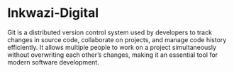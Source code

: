# Inkwazi-Digital
Git is a distributed version control system used by developers to track changes in source code, collaborate on projects, and manage code history efficiently. It allows multiple people to work on a project simultaneously without overwriting each other’s changes, making it an essential tool for modern software development.

